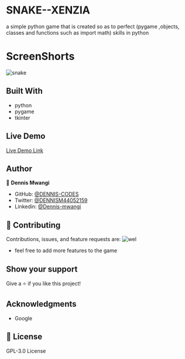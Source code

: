 # SNAKE--XENZIA

a simple python game that is created so as to perfect (pygame ,objects, classes and functions such as import math) skills in python 



# ScreenShorts

![snake](https://user-images.githubusercontent.com/65861136/99124669-aa665780-2613-11eb-8d7a-71de1ebfbfba.png)

## Built With

- python
- pygame
- tkinter

## Live Demo

[Live Demo Link](https://DENNIS-CODES.github.io/YouTube-Page/index.html)

## Author

👤 **Dennis Mwangi**

- GitHub: [@DENNIS-CODES](https://github.com/DENNIS-CODES)
- Twitter: [@DENNISM44052159](https://twitter.com/DENNISM44052159)
- Linkedin: [@Dennis-mwangi](https://www.linkedin.com/in/dennis-mwangi-14b7a01b2/)


## 🤝 Contributing

Contributions, issues, and feature requests are:
![wel](https://user-images.githubusercontent.com/65861136/99125491-32009600-2615-11eb-8961-b46c215728ab.gif)

- feel free to add more features to the game



## Show your support

Give a ⭐️ if you like this project!

## Acknowledgments

- Google

## 📝 License

 GPL-3.0 License
